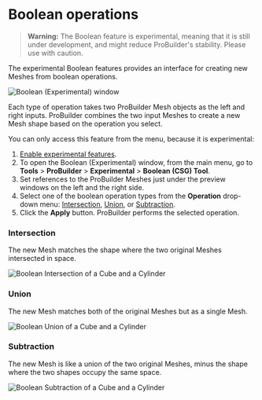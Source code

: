 # Boolean operations

> **Warning:** The Boolean feature is experimental, meaning that it is still under development, and might reduce ProBuilder's stability. Please use with caution.

The experimental Boolean features provides an interface for creating new Meshes from boolean operations.

![Boolean (Experimental) window](images/Experimental_BooleanWindow.png)

Each type of operation takes two ProBuilder Mesh objects as the left and right inputs. ProBuilder combines the two input Meshes to create a new Mesh shape based on the operation you select.

You can only access this feature from the menu, because it is experimental:

1. [Enable experimental features](preferences.md#experimental).
2. To open the Boolean (Experimental) window, from the main menu, go to **Tools** > **ProBuilder** > **Experimental** > **Boolean (CSG) Tool**. 
3. Set references to the ProBuilder Meshes just under the preview windows on the left and the right side.
4. Select one of the boolean operation types from the **Operation** drop-down menu: [Intersection](#intersect), [Union](#union), or [Subtraction](#subtract).
5. Click the **Apply** button. ProBuilder performs the selected operation.



<a name="intersect"></a>

### Intersection

The new Mesh matches the shape where the two original Meshes intersected in space.

![Boolean Intersection of a Cube and a Cylinder](images/boolean_intersection.png)



<a name="union"></a>

### Union

The new Mesh matches both of the original Meshes but as a single Mesh.

![Boolean Union of a Cube and a Cylinder](images/boolean_union.png)



<a name="subtract"></a>

### Subtraction

The new Mesh is like a union of the two original Meshes, minus the shape where the two shapes occupy the same space.

![Boolean Subtraction of a Cube and a Cylinder](images/boolean_subtraction.png)
